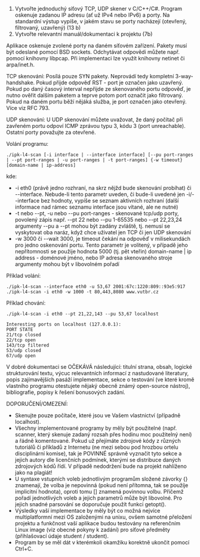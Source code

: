 1) Vytvořte jednoduchý síťový TCP, UDP skener v C/C++/C#. Program oskenuje zadanou IP adresu (ať už IPv4 nebo IPv6) a porty. Na standardní výstup vypíše, v jakém stavu se porty nacházejí (otevřený, filtrovaný, uzavřený) (13 b)
2) Vytvořte relevantní manuál/dokumentaci k projektu (7b)

Aplikace oskenuje zvolené porty na daném síťovém zařízení. Pakety musí být odeslané pomocí BSD sockets. Odchytávat odpovědi můžete např. pomocí knihovny libpcap. Při implementaci lze využít knihovny netinet či arpa/inet.h.

TCP skenování:
Posílá pouze SYN pakety. Neprovádí tedy kompletní 3-way-handshake. Pokud přijde odpověď RST - port je označen jako uzavřený. Pokud po daný časový interval nepřijde ze skenovaného portu odpověď, je nutno ověřit dalším paketem a teprve potom port označit jako filtrovaný. Pokud na daném portu běží nějáká služba, je port označen jako otevřený. Více viz RFC 793.

UDP skenování:
U UDP skenování můžete uvažovat, že daný počítač při zavřeném portu odpoví ICMP zprávou typu 3, kódu 3 (port unreachable). Ostatní porty považujte za otevřené.

Volání programu:

```./ipk-l4-scan [-i interface | --interface interface] [--pu port-ranges | --pt port-ranges | -u port-ranges | -t port-ranges] {-w timeout} [domain-name | ip-address] ```

kde:

- -i eth0 (právě jedno rozhraní, na skrz nějžd bude skenování probíhat) či --interface. Nebude-li tento parametr uveden, či bude-li uvedené jen -i/--interface bez hodnoty, vypíše se seznam aktivních rozhraní (další informace nad rámec seznamu interface jsou vítané, ale ne nutné)
- -t nebo --pt, -u nebo --pu port-ranges - skenované tcp/udp porty, povolený zápis např. --pt 22 nebo --pu 1-65535 nebo --pt 22,23,24
argumenty --pu a --pt mohou být zadány zvláště, tj. nemusí se vyskytovat oba naráz, když chce uživatel jen TCP či jen UDP skenování
- -w 3000 či --wait 3000, je timeout čekání na odpověď v milisekundách pro jedno oskenování portu. Tento parametr je volitený, v případě jeho nepřítomnosti se použije hodnota 5000 (tj. pět vteřin)
domain-name | ip address - doménové jméno, nebo IP adresa skenovaného stroje
argumenty mohou být v libovolném pořadí

Příklad volání:

```
./ipk-l4-scan --interface eth0 -u 53,67 2001:67c:1220:809::93e5:917
./ipk-l4-scan -i eth0 -w 1000 -t 80,443,8080 www.vutbr.cz
```


Příklad chování:
```
./ipk-l4-scan -i eth0 --pt 21,22,143 --pu 53,67 localhost

Interesting ports on localhost (127.0.0.1):
PORT STATE
21/tcp closed
22/tcp open
143/tcp filtered
53/udp closed
67/udp open
```

V dobré dokumentaci se OČEKÁVÁ následující: titulní strana, obsah, logické strukturování textu, výcuc relevantních informací z nastudované literatury, popis zajímavějších pasáží implementace, sekce o testování (ve které kromě vlastního programu otestujete nějaký obecně známý open-source nástroj), bibliografie, popisy k řešení bonusových zadání.

DOPORUČENÍ/OMEZENÍ:
- Skenujte pouze počítače, které jsou ve Vašem vlastnictví (případně localhost).
- Všechny implementované programy by měly být použitelné (např. scanner, který skenuje zadaný rozsah přes hodinu moc použitelný není) a řádně komentované. Pokud už přejímáte zdrojové kódy z různých tutoriálů či příkladů z Internetu (ne mezi sebou pod hrozbou ortelu disciplinární komise), tak je POVINNÉ správně vyznačit tyto sekce a jejich autory dle licenčních podmínek, kterými se distribuce daných zdrojových kódů řídí. V případě nedodržení bude na projekt nahlíženo jako na plagiát!
- U syntaxe vstupních voleb jednotlivým programům složené závorky {} znamenají, že volba je nepovinná (pokud není přítomna, tak se použíje implicitní hodnota), oproti tomu [] znamená povinnou volbu. Přičemž pořadí jednotlivých voleb a jejich parametrů může být libovolné. Pro jejich snadné parsování se doporučuje použít funkci getopt().
- Výsledky vaší implementace by měly být co možná nejvíce multiplatformní mezi OS založenými na unixu, ovšem samotné přeložení projektu a funkčnost vaší aplikace budou testovány na referenčním Linux image (viz obecné pokyny k zadání) pro síťové předměty (přihlašovací údaje student / student).
- Program by se měl dát v kterémkoli okamžiku korektně ukončit pomocí Ctrl+C.
